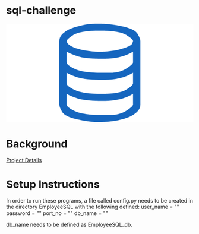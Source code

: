 # sql-challenge
![sql.png](sql.png)

# Background
[Project Details](project_instructions_readme.md)

# Setup Instructions
In order to run these programs, a file called config.py needs to be created in the directory EmployeeSQL with the following defined:
user_name = ""
password = ""
port_no = ""
db_name = ""

db_name needs to be defined as EmployeeSQL_db.



